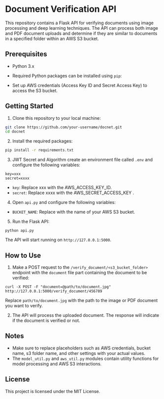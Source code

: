 # Document Verification API

This repository contains a Flask API for verifying documents using image processing and deep learning techniques. The API can process both image and PDF document uploads and determine if they are similar to documents in a specified folder within an AWS S3 bucket.

## Prerequisites

- Python 3.x
- Required Python packages can be installed using `pip`:

- Set up AWS credentials (Access Key ID and Secret Access Key) to access the S3 bucket.

## Getting Started

1. Clone this repository to your local machine:
```bash
git clone https://github.com/your-username/docnet.git
cd docnet
```

2. Install the required packages:
```bash
pip install -r requirements.txt
```

3. JWT Secret and Algorithm
create an environment file called `.env` and configure the following variables:

```
key=xxx
secret=xxxx
```

- `key`: Replace xxx with the AWS_ACCESS_KEY_ID.
- `secret`: Replace xxxx with the AWS_SECRET_ACCESS_KEY .


4. Open `api.py` and configure the following variables:

- `BUCKET_NAME`: Replace with the name of your AWS S3 bucket.

5. Run the Flask API:

```
python api.py
```


The API will start running on `http://127.0.0.1:5000`.

## How to Use

1. Make a POST request to the `/verify_document/<s3_bucket_folder>` endpoint with the `document` file part containing the document to be verified:

```
curl -X POST -F "document=@path/to/document.jpg" http://127.0.0.1:5000/verify_document/456789
```

Replace `path/to/document.jpg` with the path to the image or PDF document you want to verify.

2. The API will process the uploaded document. The response will indicate if the document is verified or not.

## Notes

- Make sure to replace placeholders such as AWS credentials, bucket name, s3 folder name, and other settings with your actual values.
- The `model_util.py` and `aws_util.py` modules contain utility functions for model processing and AWS S3 interactions.

## License

This project is licensed under the MIT License.







